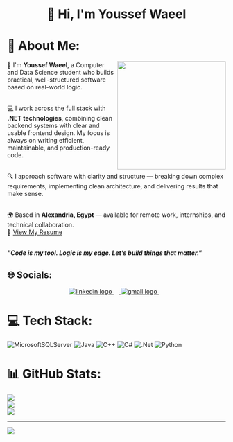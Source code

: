 <h1 align="center">👋 Hi, I'm Youssef Waeel</h1>

# 💫 About Me:

<picture>
  <img align="right" src="https://media2.giphy.com/media/v1.Y2lkPTc5MGI3NjExOXVlZHM4MzY4b2s2NHJoamlvcGsxd2JlbnU2bnJtdW55dnBpYjJhOSZlcD12MV9pbnRlcm5hbF9naWZfYnlfaWQmY3Q9Zw/jBOOXxSJfG8kqMxT11/giphy.gif" width="250px" style="visibility: visible; max-width: 100%;">
</picture>

<p align="left" dir="auto">
  👋 I'm <strong>Youssef Waeel</strong>, a Computer and Data Science student who builds practical, well-structured software based on real-world logic.<br><br>

  💻 I work across the full stack with <strong>.NET technologies</strong>, combining clean backend systems with clear and usable frontend design. My focus is always on writing efficient, maintainable, and production-ready code.<br><br>



  🔍 I approach software with clarity and structure — breaking down complex requirements, implementing clean architecture, and delivering results that make sense.<br><br>

  🌍 Based in <strong>Alexandria, Egypt</strong> — available for remote work, internships, and technical collaboration.<br>
  📄 <a href="https://drive.google.com/file/d/1agSoalTsMBhLogB5Ns_armqHubKfrily/view?usp=sharing" rel="nofollow">View My Resume</a><br><br>

  <em><strong>"Code is my tool. Logic is my edge. Let’s build things that matter."</strong></em>
</p>


 
  
## 🌐 Socials:

<div align="center" dir="auto">
  <a href="https://www.linkedin.com/in/yossef-waeel/" rel="nofollow">
    <img src="https://skillicons.dev/icons?i=linkedin" height="40" alt="linkedin logo" style="max-width: 100%; height: auto; max-height: 40px;">
    <img width="12" style="max-width: 100%;">
  </a>
  <a href="mailto:youssef.waeel.haroon@gmail.com">
    <img src="https://skillicons.dev/icons?i=gmail" height="40" alt="gmail logo" style="max-width: 100%; height: auto; max-height: 40px;">
    <img width="12" style="max-width: 100%;">
  </a>
</div>


# 💻 Tech Stack:
![MicrosoftSQLServer](https://img.shields.io/badge/Microsoft%20SQL%20Server-CC2927?style=for-the-badge&logo=microsoft%20sql%20server&logoColor=white) ![Java](https://img.shields.io/badge/java-%23ED8B00.svg?style=for-the-badge&logo=openjdk&logoColor=white) ![C++](https://img.shields.io/badge/c++-%2300599C.svg?style=for-the-badge&logo=c%2B%2B&logoColor=white) ![C#](https://img.shields.io/badge/c%23-%23239120.svg?style=for-the-badge&logo=csharp&logoColor=white) ![.Net](https://img.shields.io/badge/.NET-5C2D91?style=for-the-badge&logo=.net&logoColor=white) ![Python](https://img.shields.io/badge/python-3670A0?style=for-the-badge&logo=python&logoColor=ffdd54)
# 📊 GitHub Stats:
![](https://github-readme-stats.vercel.app/api?username=KaIosha&theme=dark&hide_border=true&include_all_commits=false&count_private=false)<br/>
![](https://nirzak-streak-stats.vercel.app/?user=KaIosha&theme=dark&hide_border=true)<br/>
![](https://github-readme-stats.vercel.app/api/top-langs/?username=KaIosha&theme=dark&hide_border=true&include_all_commits=false&count_private=false&layout=compact)

---
[![](https://visitcount.itsvg.in/api?id=KaIosha&icon=2&color=0)](https://visitcount.itsvg.in)

<!-- Proudly created with GPRM ( https://gprm.itsvg.in ) -->
